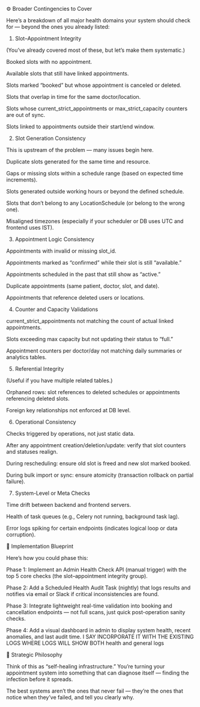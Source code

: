 ⚙️ Broader Contingencies to Cover

Here’s a breakdown of all major health domains your system should check for — beyond the ones you already listed:

1. Slot–Appointment Integrity

(You’ve already covered most of these, but let’s make them systematic.)

Booked slots with no appointment.

Available slots that still have linked appointments.

Slots marked “booked” but whose appointment is canceled or deleted.

Slots that overlap in time for the same doctor/location.

Slots whose current_strict_appointments or max_strict_capacity counters are out of sync.

Slots linked to appointments outside their start/end window.

2. Slot Generation Consistency

This is upstream of the problem — many issues begin here.

Duplicate slots generated for the same time and resource.

Gaps or missing slots within a schedule range (based on expected time increments).

Slots generated outside working hours or beyond the defined schedule.

Slots that don’t belong to any LocationSchedule (or belong to the wrong one).

Misaligned timezones (especially if your scheduler or DB uses UTC and frontend uses IST).

3. Appointment Logic Consistency

Appointments with invalid or missing slot_id.

Appointments marked as “confirmed” while their slot is still “available.”

Appointments scheduled in the past that still show as “active.”

Duplicate appointments (same patient, doctor, slot, and date).

Appointments that reference deleted users or locations.

4. Counter and Capacity Validations

current_strict_appointments not matching the count of actual linked appointments.

Slots exceeding max capacity but not updating their status to “full.”

Appointment counters per doctor/day not matching daily summaries or analytics tables.

5. Referential Integrity

(Useful if you have multiple related tables.)

Orphaned rows: slot references to deleted schedules or appointments referencing deleted slots.

Foreign key relationships not enforced at DB level.

6. Operational Consistency

Checks triggered by operations, not just static data.

After any appointment creation/deletion/update: verify that slot counters and statuses realign.

During rescheduling: ensure old slot is freed and new slot marked booked.

During bulk import or sync: ensure atomicity (transaction rollback on partial failure).

7. System-Level or Meta Checks

Time drift between backend and frontend servers.

Health of task queues (e.g., Celery not running, background task lag).

Error logs spiking for certain endpoints (indicates logical loop or data corruption).

🧩 Implementation Blueprint

Here’s how you could phase this:

Phase 1:
Implement an Admin Health Check API (manual trigger) with the top 5 core checks (the slot–appointment integrity group).

Phase 2:
Add a Scheduled Health Audit Task (nightly) that logs results and notifies via email or Slack if critical inconsistencies are found.

Phase 3:
Integrate lightweight real-time validation into booking and cancellation endpoints — not full scans, just quick post-operation sanity checks.

Phase 4:
Add a visual dashboard in admin to display system health, recent anomalies, and last audit time. I SAY INCORPORATE IT WITH THE EXISTING LOGS WHERE LOGS WILL SHOW BOTH health and general logs 

🧭 Strategic Philosophy

Think of this as “self-healing infrastructure.”
You’re turning your appointment system into something that can diagnose itself — finding the infection before it spreads.

The best systems aren’t the ones that never fail — they’re the ones that notice when they’ve failed, and tell you clearly why.